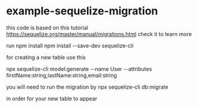 # example-sequelize-migration
this code is based on this tutorial https://sequelize.org/master/manual/migrations.html
check it to learn more


run 
npm install
npm install --save-dev sequelize-cli


for creating a new table use this

npx sequelize-cli model:generate --name User --attributes firstName:string,lastName:string,email:string


you will need to run the migration by
npx sequelize-cli db:migrate

in order for your new table to appear